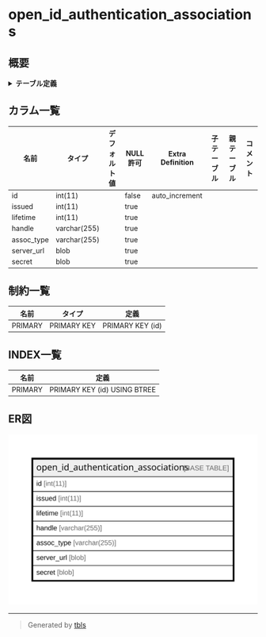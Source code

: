 # open_id_authentication_associations

## 概要

<details>
<summary><strong>テーブル定義</strong></summary>

```sql
CREATE TABLE `open_id_authentication_associations` (
  `id` int(11) NOT NULL AUTO_INCREMENT,
  `issued` int(11) DEFAULT NULL,
  `lifetime` int(11) DEFAULT NULL,
  `handle` varchar(255) DEFAULT NULL,
  `assoc_type` varchar(255) DEFAULT NULL,
  `server_url` blob,
  `secret` blob,
  PRIMARY KEY (`id`)
) ENGINE=InnoDB DEFAULT CHARSET=utf8
```

</details>

## カラム一覧

| 名前         | タイプ          | デフォルト値       | NULL許可   | Extra Definition | 子テーブル      | 親テーブル      | コメント     |
| ---------- | ------------ | ------------ | -------- | ---------------- | ---------- | ---------- | -------- |
| id         | int(11)      |              | false    | auto_increment   |            |            |          |
| issued     | int(11)      |              | true     |                  |            |            |          |
| lifetime   | int(11)      |              | true     |                  |            |            |          |
| handle     | varchar(255) |              | true     |                  |            |            |          |
| assoc_type | varchar(255) |              | true     |                  |            |            |          |
| server_url | blob         |              | true     |                  |            |            |          |
| secret     | blob         |              | true     |                  |            |            |          |

## 制約一覧

| 名前      | タイプ         | 定義               |
| ------- | ----------- | ---------------- |
| PRIMARY | PRIMARY KEY | PRIMARY KEY (id) |

## INDEX一覧

| 名前      | 定義                           |
| ------- | ---------------------------- |
| PRIMARY | PRIMARY KEY (id) USING BTREE |

## ER図

![er](open_id_authentication_associations.svg)

---

> Generated by [tbls](https://github.com/k1LoW/tbls)
